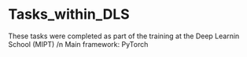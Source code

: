 # Tasks_within_DLS
These tasks were completed as part of the training at the Deep Learnin School (MIPT) /n
Main framework: PyTorch
